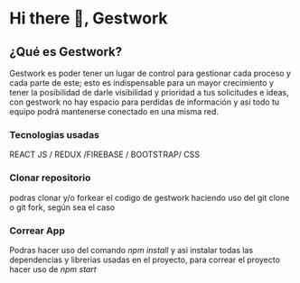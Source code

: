 # Hi there 👋, Gestwork

## ¿Qué es Gestwork?
Gestwork es poder tener un lugar de control para gestionar cada proceso y cada parte de este; esto es indispensable para un mayor crecimiento y tener la posibilidad de darle visibilidad y prioridad a tus solicitudes e ideas, con gestwork no hay espacio para perdidas de información y así todo tu equipo podrá mantenerse conectado en una misma red.


### Tecnologias usadas
 REACT JS / REDUX /FIREBASE / BOOTSTRAP/ CSS


### Clonar repositorio

podras clonar y/o forkear el codigo de gestwork haciendo uso del git clone o git fork, según sea el caso

### Correar App

Podras hacer uso del comando  *npm install* y asi instalar todas las dependencias y librerias usadas en el proyecto, para correar el proyecto hacer uso de *npm start*








